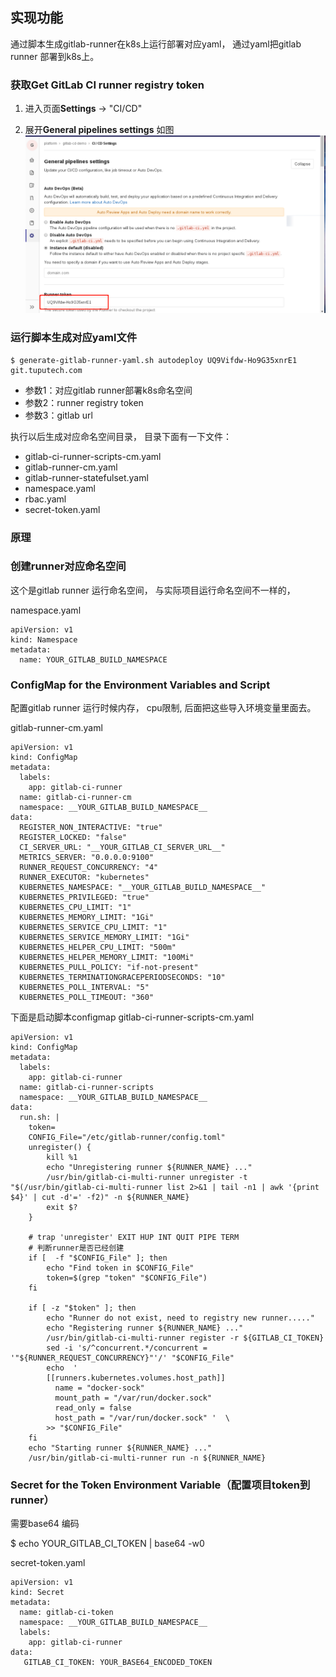 ## 实现功能
   
   通过脚本生成gitlab-runner在k8s上运行部署对应yaml， 通过yaml把gitlab runner 部署到k8s上。 

### 获取Get GitLab CI runner registry token

1) 进入页面**Settings** -> "CI/CD" 

2) 展开**General pipelines settings** 如图
![runner token ](img/gitlab-get-runner-token.png)

### 运行脚本生成对应yaml文件
  
```
$ generate-gitlab-runner-yaml.sh autodeploy UQ9Vifdw-Ho9G35xnrE1 git.tuputech.com
```
- 参数1：对应gitlab runner部署k8s命名空间
- 参数2：runner registry token
- 参数3：gitlab url 

执行以后生成对应命名空间目录， 目录下面有一下文件：

- gitlab-ci-runner-scripts-cm.yaml  
- gitlab-runner-cm.yaml  
- gitlab-runner-statefulset.yaml  
- namespace.yaml  
- rbac.yaml  
- secret-token.yaml

### 原理

### 创建runner对应命名空间 
   这个是gitlab runner 运行命名空间， 与实际项目运行命名空间不一样的， 

namespace.yaml
```
apiVersion: v1
kind: Namespace
metadata:
  name: YOUR_GITLAB_BUILD_NAMESPACE
```

### ConfigMap for the Environment Variables and Script
 
   配置gitlab runner 运行时候内存， cpu限制, 后面把这些导入环境变量里面去。

gitlab-runner-cm.yaml 
```
apiVersion: v1
kind: ConfigMap
metadata:
  labels:
    app: gitlab-ci-runner
  name: gitlab-ci-runner-cm
  namespace: __YOUR_GITLAB_BUILD_NAMESPACE__
data:
  REGISTER_NON_INTERACTIVE: "true"
  REGISTER_LOCKED: "false"
  CI_SERVER_URL: "__YOUR_GITLAB_CI_SERVER_URL__"
  METRICS_SERVER: "0.0.0.0:9100"
  RUNNER_REQUEST_CONCURRENCY: "4"
  RUNNER_EXECUTOR: "kubernetes"
  KUBERNETES_NAMESPACE: "__YOUR_GITLAB_BUILD_NAMESPACE__"
  KUBERNETES_PRIVILEGED: "true"
  KUBERNETES_CPU_LIMIT: "1"
  KUBERNETES_MEMORY_LIMIT: "1Gi"
  KUBERNETES_SERVICE_CPU_LIMIT: "1"
  KUBERNETES_SERVICE_MEMORY_LIMIT: "1Gi"
  KUBERNETES_HELPER_CPU_LIMIT: "500m"
  KUBERNETES_HELPER_MEMORY_LIMIT: "100Mi"
  KUBERNETES_PULL_POLICY: "if-not-present"
  KUBERNETES_TERMINATIONGRACEPERIODSECONDS: "10"
  KUBERNETES_POLL_INTERVAL: "5"
  KUBERNETES_POLL_TIMEOUT: "360"
```

  下面是启动脚本configmap 
  gitlab-ci-runner-scripts-cm.yaml 
```
apiVersion: v1
kind: ConfigMap
metadata:
  labels:
    app: gitlab-ci-runner
  name: gitlab-ci-runner-scripts
  namespace: __YOUR_GITLAB_BUILD_NAMESPACE__
data:
  run.sh: |
    token=
    CONFIG_File="/etc/gitlab-runner/config.toml"
    unregister() {
        kill %1
        echo "Unregistering runner ${RUNNER_NAME} ..."
        /usr/bin/gitlab-ci-multi-runner unregister -t "$(/usr/bin/gitlab-ci-multi-runner list 2>&1 | tail -n1 | awk '{print $4}' | cut -d'=' -f2)" -n ${RUNNER_NAME}
        exit $?
    }

    # trap 'unregister' EXIT HUP INT QUIT PIPE TERM
    # 判断runner是否已经创建
    if [  -f "$CONFIG_File" ]; then
        echo "Find token in $CONFIG_File"
        token=$(grep "token" "$CONFIG_File")	
    fi

    if [ -z "$token" ]; then
        echo "Runner do not exist, need to registry new runner....."
        echo "Registering runner ${RUNNER_NAME} ..."
        /usr/bin/gitlab-ci-multi-runner register -r ${GITLAB_CI_TOKEN}
        sed -i 's/^concurrent.*/concurrent = '"${RUNNER_REQUEST_CONCURRENCY}"'/' "$CONFIG_File"
        echo  '
        [[runners.kubernetes.volumes.host_path]]
          name = "docker-sock"
          mount_path = "/var/run/docker.sock"
          read_only = false
          host_path = "/var/run/docker.sock" '  \
        >> "$CONFIG_File"
    fi
    echo "Starting runner ${RUNNER_NAME} ..."
    /usr/bin/gitlab-ci-multi-runner run -n ${RUNNER_NAME}

```

### Secret for the Token Environment Variable（配置项目token到runner）

需要base64 编码

$ echo YOUR_GITLAB_CI_TOKEN | base64 -w0

secret-token.yaml
```
apiVersion: v1
kind: Secret
metadata:
  name: gitlab-ci-token
  namespace: __YOUR_GITLAB_BUILD_NAMESPACE__
  labels:
    app: gitlab-ci-runner
data:
   GITLAB_CI_TOKEN: YOUR_BASE64_ENCODED_TOKEN
```

